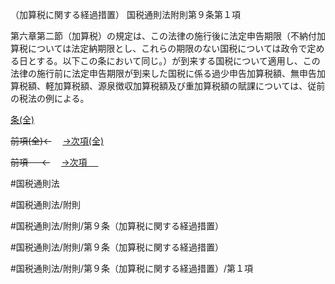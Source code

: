 （加算税に関する経過措置）
国税通則法附則第９条第１項

第六章第二節（加算税）の規定は、この法律の施行後に法定申告期限（不納付加算税については法定納期限とし、これらの期限のない国税については政令で定める日とする。以下この条において同じ。）が到来する国税について適用し、この法律の施行前に法定申告期限が到来した国税に係る過少申告加算税額、無申告加算税額、軽加算税額、源泉徴収加算税額及び重加算税額の賦課については、従前の税法の例による。

[条(全)](国税通則法＿＿＿＿附則第９条_.md)

~~前項(全)←~~　  [→次項(全)](国税通則法＿＿＿＿附則第９条第２項_.md)

~~前項 　 ←~~　  [→次項 　 ](国税通則法＿＿＿＿附則第９条第２項.md)



#国税通則法

#国税通則法/附則

#国税通則法/附則/第９条（加算税に関する経過措置）

#国税通則法/附則/第９条（加算税に関する経過措置）

#国税通則法/附則/第９条（加算税に関する経過措置）/第１項

